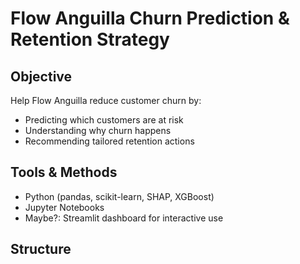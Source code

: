 # Flow Anguilla Churn Prediction & Retention Strategy

## Objective

Help Flow Anguilla reduce customer churn by:
- Predicting which customers are at risk
- Understanding why churn happens
- Recommending tailored retention actions

## Tools & Methods
- Python (pandas, scikit-learn, SHAP, XGBoost)
- Jupyter Notebooks
- Maybe?: Streamlit dashboard for interactive use

## Structure

